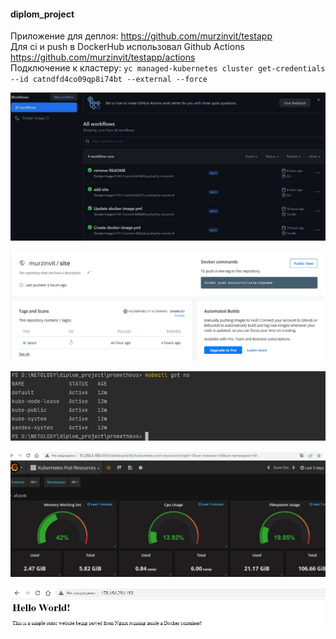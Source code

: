 #### diplom_project </br>

Приложение для деплоя: https://github.com/murzinvit/testapp </br>
Для ci и push в DockerHub использовал Github Actions https://github.com/murzinvit/testapp/actions </br>
Подключение к кластеру: `yc managed-kubernetes cluster get-credentials --id catndfd4co09qp8i74bt --external --force` </br>

![](https://github.com/murzinvit/screen_1/blob/4c1fd08c5f15fc25043528d7d7f360ab17fe3e40/GitHub_CI.jpg) </br>


![](https://github.com/murzinvit/screen_1/blob/d5a3c253a34fa26adc10e791f47fc17165958ee6/Docker_Hub.jpg) </br>


![](https://github.com/murzinvit/screen_1/blob/e1ab992d31b9811ed54954d5d35cc3639417d74b/Kubectl_get_ns.jpg) </br>


![](https://github.com/murzinvit/screen_1/blob/7ac77a11895eb4055e3e39504f621baa402a6e50/Prometheus2.jpg) </br>


![](https://github.com/murzinvit/screen_1/blob/ceba416f11871560b4c046540ec449c9a1df19e5/HelloWorld.jpg) </br>


